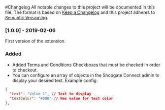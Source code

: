 #Changelog
 All notable changes to this project will be documented in this file.
 The format is based on [Keep a Changelog](http://keepachangelog.com/) and this project adheres to [Semantic Versioning](http://semver.org/).

 ### [1.0.0] - 2019-02-06
First version of the extension.
### Added
- Added Terms and Conditions Checkboxes that must be checked in order to checkout.
- You can configure an array of objects in the Shopgate Connect admin to display your desired text. Example config:
```json
{
  "text": "Value 1", // Text to display
  "textColor": "#000" // Hex value for text color
},
```
